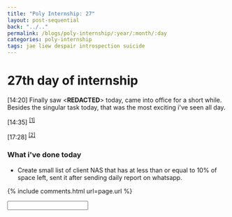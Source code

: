 ```yaml
---
title: "Poly Internship: 27"
layout: post-sequential
back: "../.."
permalink: /blogs/poly-internship/:year/:month/:day
categories: poly-internship
tags: jae liew despair introspection suicide
---
```

# 27th day of internship

<span class="timestamp">[14:20]</span> Finally saw <span class="disable-selection" ondblclick="this.innerHTML='Jae Liew'">&lt;<b>REDACTED</b>&gt;</span> today, came into office for a short while. Besides the singular task today, that was the most exciting i've seen all day. 

<span class="timestamp">[14:35]</span> <sup><a href="#1">[1]</a></sup>

<span class="timestamp">[17:28]</span> <sup><a href="#2">[2]</a></sup> 

### What i've done today
* Create small list of client NAS that has at less than or equal to 10% of space left, sent it after sending daily report on whatsapp.


{% include comments.html url=page.url %}

<input id="password-input" type="password" class="text-secret" onkeyup="unlock()" autocomplete="off">

<span class="disable-selection" id="truth" style="display:none;"><sup id="1">[1]</sup> i know for a fact that this stress, this murderous and deathly despair. doesn't come from work. i could think of a few reasons, perhaps one of it is the racing truck of life that holds the concept of what growing up into an adult is like. <br><br>even though i only hold a very minor role in this upcoming easter production, i still feel some invisible intense pressure. this makes no sense. i was villains, _pharisees_ with lines of dialogue, and there was so much more blocking and training! all i was this friday and sunday was just a <span class="disable-selection" ondblclick="this.innerHTML='police officer'">&lt;<b>REDACTED</b>&gt;</span> with just 2 lines and a finale song at the end. it was the a role that i very much enjoy. So why-<br><br><br><sup id="2">[2]</sup> so i knocked out, and woke up just in time for our supervisor to mention to us that some spare birthday cake was coming out way, so that's pretty neat. I'm beginning to think my internal self-torment was starting to take a toll on my energy, hence the repetitive naps that occured multiple times recently. jesus f. christ, what is happening to me.<br><br>i think.<br>no.<br>i know that what is happening right now is spiritual warfare. hell wants more victims, and this upcoming easter bottlenecks their efforts for eternal damnation. <br><br>God, if you hear this, guide me to know what to do. the directors have shared of how many people leave church after participating in a production, and i do not want to be next statistic. I do not want to let my own mind or the world dictate my actions or life.<br><br>i can say many times that i will do this or that, but i just want to truly live that life. i just want to live that life that God wants me to have. <br><br>i admit, i have been chasing the wrong things when my life starts to suck. i understand how that eventually kill someone, a slow fade. i saw first-hand how someone can just almost disappear one day. It's not just one day, it's a process that happens over a long while. this links to a lack that one has in their relationship with God, and I know exactly what that is. i've been looking at the wrong things for this lack.<br><br>now i just not only understand and say it,<br>but,<br>yes,<br>oh i can see it now<br><br>i stumbled and fell, breaking into multiple pieces, all in a mess. but the one thing that i couldn't figure out was that **intimacy and grace of God**. how could i forget<br><br>i considered going missing because i thought i didn't deserve to be with the body of Christ, i felt lost. i was blind. but<br><br>they still cared, like how God still cares for me even right now. even if i messed up, even if i lash back, even if i hurt people. <br><br>i'd never knew that, this easter's message is also for me, God's Unfolding Love. <br><br><br>I know for a fact that battles like this won't end, and i'm pretty sure i am like this everytime i get into this kind of position, i just kept silent about it, bottled it up, and hide it, as i would do about most emotions i had as a child with ASD. not anymore. <br><br><br>If you're reading this, brothers and sisters, i may or may not be super ok as of this typing, but please, talk to me. remind me how God and community still values me as part of the body of Christ. sorry if you noticed i had ghosted for a bit from any of you, i just needed time. <br><br>To me right now, all this isn't a solid answer, but if you can be patient with me, i may be able to explain what's in my mind to the best of my abilities. <br><br>good lord, i feel better now</span>
